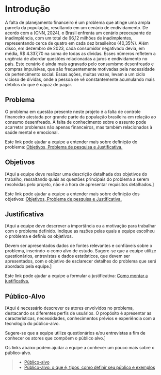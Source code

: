 # Introdução

A falta de planejamento financeiro é um problema que atinge uma ampla parcela da população, resultando em um cenário de endividamento. 
De acordo com a (CNN, 2024), o Brasil enfrenta um cenário preocupante de inadimplência, com um total de 66,12 milhões de inadimplentes, representando cerca de quatro em cada dez brasileiros (40,35%). Além disso, em dezembro de 2023, cada consumidor negativado devia, em média, R$ 4.337,70 na soma de todas as dívidas. Esses números refletem a urgência de abordar questões relacionadas a juros e endividamento no país. Este cenário é ainda mais agravado pelo consumismo desenfreado e compras impulsivas, que são frequentemente motivadas pela necessidade de pertencimento social. 
Essas ações, muitas vezes, levam a um ciclo vicioso de dívidas, onde a pessoa se vê constantemente acumulando mais débitos do que é capaz de pagar.

## Problema
O problema em questão presente neste projeto é a falta de controle financeiro atestada por grande parte da população brasileira em relação ao consumo desenfreado. A falta de conhecimento sobre o assunto pode acarretar problemas não apenas financeiros, mas também relacionados à saúde mental e emocional.

Este link pode ajudar a equipe a entender mais sobre definição do problema: [Objetivos, Problema de pesquisa e Justificativa.](https://medium.com/@versioparole/objetivos-problema-de-pesquisa-e-justificativa-c98c8233b9c3)


## Objetivos

[Aqui a equipe deve realizar uma descrição detalhada dos objetivos do trabalho, ressaltando quais as questões principais do problema a serem resolvidas pelo projeto, não é a hora de apresentar requisitos detalhados.]
 
Este link pode ajudar a equipe a entender mais sobre definição dos objetivos: [Objetivos, Problema de pesquisa e Justificativa.](https://medium.com/@versioparole/objetivos-problema-de-pesquisa-e-justificativa-c98c8233b9c3)

## Justificativa

[Aqui a equipe deve descrever a importância ou a motivação para trabalhar com o problema definido. Indique as razões pelas quais a equipe escolheu o problema e definiu os objetivos.

Devem ser apresentados dados de fontes relevantes e confiáveis sobre o problema, inserindo-o como alvo de estudo. Sugere-se que a equipe utilize questionários, entrevistas e dados estatísticos, que devem ser apresentados, com o objetivo de esclarecer detalhes do problema que será abordado pela equipe.]

Este link pode ajudar a equipe a formular a justificativa: [Como montar a justificativa.](https://guiadamonografia.com.br/como-montar-justificativa-do-tcc/)

## Público-Alvo

[Aqui é necessário descrever os atores envolvidos no problema, destacando os diferentes perfis de usuários. O propósito é apresentar as características, necessidades, conhecimentos prévios e experiência com a tecnologia do público-alvo.

Sugere-se que a equipe utilize questionários e/ou entrevistas a fim de conhecer os atores que compõem o público alvo.]

Os links abaixo podem ajudar a equipe a conhecer um pouco mais sobre o público-alvo. 

> - [Público-alvo](https://blog.hotmart.com/pt-br/publico-alvo/)
> - [Público-alvo: o que é, tipos, como definir seu público e exemplos](https://klickpages.com.br/blog/publico-alvo-o-que-e/)

